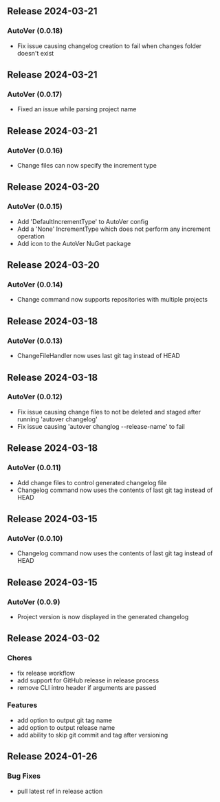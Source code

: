 ## Release 2024-03-21

### AutoVer (0.0.18)
* Fix issue causing changelog creation to fail when changes folder doesn't exist

## Release 2024-03-21

### AutoVer (0.0.17)
* Fixed an issue while parsing project name

## Release 2024-03-21

### AutoVer (0.0.16)
* Change files can now specify the increment type

## Release 2024-03-20

### AutoVer (0.0.15)
* Add 'DefaultIncrementType' to AutoVer config
* Add a 'None' IncrementType which does not perform any increment operation
* Add icon to the AutoVer NuGet package

## Release 2024-03-20

### AutoVer (0.0.14)
* Change command now supports repositories with multiple projects

## Release 2024-03-18

### AutoVer (0.0.13)
* ChangeFileHandler now uses last git tag instead of HEAD

## Release 2024-03-18

### AutoVer (0.0.12)
* Fix issue causing change files to not be deleted and staged after running 'autover changelog'
* Fix issue causing 'autover changlog --release-name' to fail

## Release 2024-03-18

### AutoVer (0.0.11)
* Add change files to control generated changelog file
* Changelog command now uses the contents of last git tag instead of HEAD

## Release 2024-03-15

### AutoVer (0.0.10)
* Changelog command now uses the contents of last git tag instead of HEAD

## Release 2024-03-15

### AutoVer (0.0.9)
* Project version is now displayed in the generated changelog

## Release 2024-03-02

### Chores
* fix release workflow
* add support for GitHub release in release process
* remove CLI intro header if arguments are passed
### Features
* add option to output git tag name
* add option to output release name
* add ability to skip git commit and tag after versioning

## Release 2024-01-26

### Bug Fixes
* pull latest ref in release action
